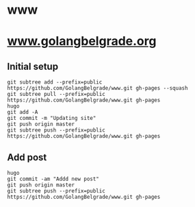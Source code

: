 # www
www.golangbelgrade.org
=============


Initial setup
-----------
```git
git subtree add --prefix=public https://github.com/GolangBelgrade/www.git gh-pages --squash
git subtree pull --prefix=public https://github.com/GolangBelgrade/www.git gh-pages
hugo
git add -A
git commit -m "Updating site"
git push origin master
git subtree push --prefix=public https://github.com/GolangBelgrade/www.git gh-pages
```

Add post
-----------
```git
hugo
git commit -am "Addd new post"
git push origin master
git subtree push --prefix=public https://github.com/GolangBelgrade/www.git gh-pages
```

